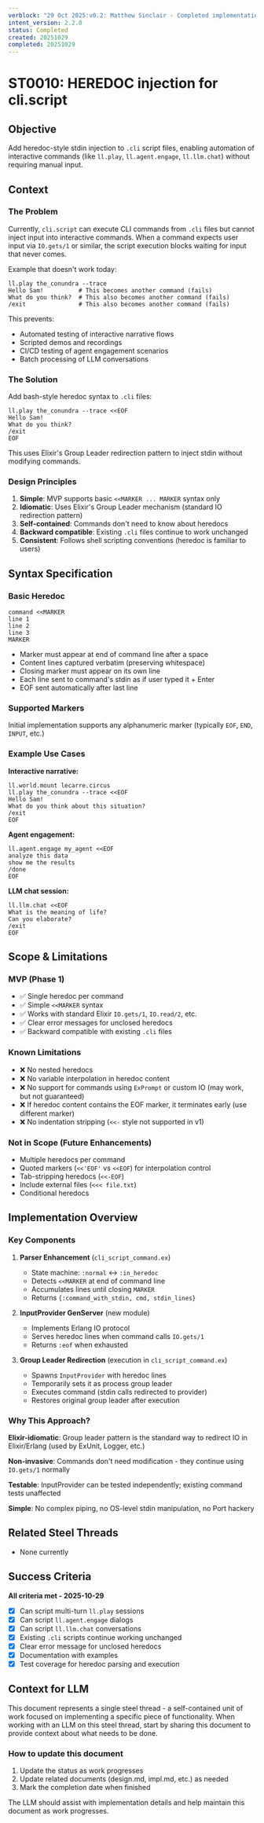 ```yaml
---
verblock: "29 Oct 2025:v0.2: Matthew Sinclair - Completed implementation"
intent_version: 2.2.0
status: Completed
created: 20251029
completed: 20251029
---
```

# ST0010: HEREDOC injection for cli.script

## Objective

Add heredoc-style stdin injection to `.cli` script files, enabling automation of interactive commands (like `ll.play`, `ll.agent.engage`, `ll.llm.chat`) without requiring manual input.

## Context

### The Problem

Currently, `cli.script` can execute CLI commands from `.cli` files but cannot inject input into interactive commands. When a command expects user input via `IO.gets/1` or similar, the script execution blocks waiting for input that never comes.

Example that doesn't work today:

```
ll.play the_conundra --trace
Hello Sam!          # This becomes another command (fails)
What do you think?  # This also becomes another command (fails)
/exit               # This also becomes another command (fails)
```

This prevents:

- Automated testing of interactive narrative flows
- Scripted demos and recordings
- CI/CD testing of agent engagement scenarios
- Batch processing of LLM conversations

### The Solution

Add bash-style heredoc syntax to `.cli` files:

```
ll.play the_conundra --trace <<EOF
Hello Sam!
What do you think?
/exit
EOF
```

This uses Elixir's Group Leader redirection pattern to inject stdin without modifying commands.

### Design Principles

1. **Simple**: MVP supports basic `<<MARKER ... MARKER` syntax only
2. **Idiomatic**: Uses Elixir's Group Leader mechanism (standard IO redirection pattern)
3. **Self-contained**: Commands don't need to know about heredocs
4. **Backward compatible**: Existing `.cli` files continue to work unchanged
5. **Consistent**: Follows shell scripting conventions (heredoc is familiar to users)

## Syntax Specification

### Basic Heredoc

```
command <<MARKER
line 1
line 2
line 3
MARKER
```

- Marker must appear at end of command line after a space
- Content lines captured verbatim (preserving whitespace)
- Closing marker must appear on its own line
- Each line sent to command's stdin as if user typed it + Enter
- EOF sent automatically after last line

### Supported Markers

Initial implementation supports any alphanumeric marker (typically `EOF`, `END`, `INPUT`, etc.)

### Example Use Cases

**Interactive narrative:**

```
ll.world.mount lecarre.circus
ll.play the_conundra --trace <<EOF
Hello Sam!
What do you think about this situation?
/exit
EOF
```

**Agent engagement:**

```
ll.agent.engage my_agent <<EOF
analyze this data
show me the results
/done
EOF
```

**LLM chat session:**

```
ll.llm.chat <<EOF
What is the meaning of life?
Can you elaborate?
/exit
EOF
```

## Scope & Limitations

### MVP (Phase 1)

- ✅ Single heredoc per command
- ✅ Simple `<<MARKER` syntax
- ✅ Works with standard Elixir `IO.gets/1`, `IO.read/2`, etc.
- ✅ Clear error messages for unclosed heredocs
- ✅ Backward compatible with existing `.cli` files

### Known Limitations

- ❌ No nested heredocs
- ❌ No variable interpolation in heredoc content
- ❌ No support for commands using `ExPrompt` or custom IO (may work, but not guaranteed)
- ❌ If heredoc content contains the EOF marker, it terminates early (use different marker)
- ❌ No indentation stripping (`<<-` style not supported in v1)

### Not in Scope (Future Enhancements)

- Multiple heredocs per command
- Quoted markers (`<<'EOF'` vs `<<EOF`) for interpolation control
- Tab-stripping heredocs (`<<-EOF`)
- Include external files (`<<< file.txt`)
- Conditional heredocs

## Implementation Overview

### Key Components

1. **Parser Enhancement** (`cli_script_command.ex`)
   - State machine: `:normal` ↔ `:in_heredoc`
   - Detects `<<MARKER` at end of command line
   - Accumulates lines until closing `MARKER`
   - Returns `{:command_with_stdin, cmd, stdin_lines}`

2. **InputProvider GenServer** (new module)
   - Implements Erlang IO protocol
   - Serves heredoc lines when command calls `IO.gets/1`
   - Returns `:eof` when exhausted

3. **Group Leader Redirection** (execution in `cli_script_command.ex`)
   - Spawns `InputProvider` with heredoc lines
   - Temporarily sets it as process group leader
   - Executes command (stdin calls redirected to provider)
   - Restores original group leader after execution

### Why This Approach?

**Elixir-idiomatic**: Group leader pattern is the standard way to redirect IO in Elixir/Erlang (used by ExUnit, Logger, etc.)

**Non-invasive**: Commands don't need modification - they continue using `IO.gets/1` normally

**Testable**: InputProvider can be tested independently; existing command tests unaffected

**Simple**: No complex piping, no OS-level stdin manipulation, no Port hackery

## Related Steel Threads

- None currently

## Success Criteria

**All criteria met - 2025-10-29**

- [x] Can script multi-turn `ll.play` sessions
- [x] Can script `ll.agent.engage` dialogs
- [x] Can script `ll.llm.chat` conversations
- [x] Existing `.cli` scripts continue working unchanged
- [x] Clear error message for unclosed heredocs
- [x] Documentation with examples
- [x] Test coverage for heredoc parsing and execution

## Context for LLM

This document represents a single steel thread - a self-contained unit of work focused on implementing a specific piece of functionality. When working with an LLM on this steel thread, start by sharing this document to provide context about what needs to be done.

### How to update this document

1. Update the status as work progresses
2. Update related documents (design.md, impl.md, etc.) as needed
3. Mark the completion date when finished

The LLM should assist with implementation details and help maintain this document as work progresses.
